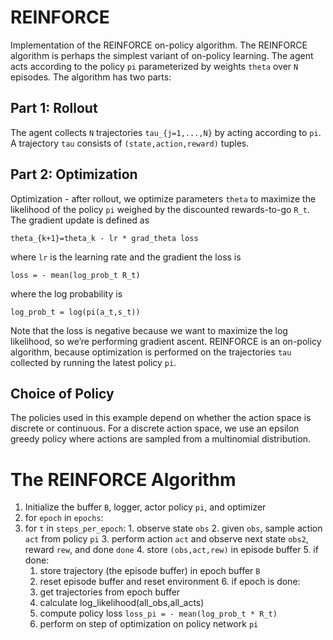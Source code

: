 # REINFORCE
Implementation of the REINFORCE on-policy algorithm. The REINFORCE algorithm is perhaps the simplest variant of on-policy learning. The agent acts according to the policy `pi` parameterized by weights `theta` over `N` episodes. The algorithm has two parts:

## Part 1: Rollout

The agent collects `N` trajectories `tau_{j=1,...,N}` by acting according to `pi`. A trajectory `tau` consists of `(state,action,reward)` tuples.

## Part 2: Optimization

Optimization - after rollout, we optimize parameters `theta` to maximize the likelihood of the policy `pi` weighed by the discounted rewards-to-go `R_t`. The gradient update is defined as

`theta_{k+1}=theta_k - lr * grad_theta loss`

where `lr` is the learning rate and the gradient the loss is

`loss = - mean(log_prob_t R_t)`

where the log probability is

`log_prob_t = log(pi(a_t,s_t))`

Note that the loss is negative because we want to maximize the log likelihood, so we’re performing gradient ascent. REINFORCE is an on-policy algorithm, because optimization is performed on the trajectories `tau` collected by running the latest policy `pi`.

## Choice of Policy

The policies used in this example depend on whether the action space is discrete or continuous. For a discrete action space, we use an epsilon greedy policy where actions are sampled from a multinomial distribution.

# The REINFORCE Algorithm


1. Initialize the buffer `B`, logger, actor policy `pi`, and optimizer
2. for `epoch` in `epochs`:
  1. for `t` in `steps_per_epoch`:
    1. observe state `obs`
    2. given `obs`, sample action `act` from policy `pi`
    3. perform action `act` and observe next state `obs2`, reward `rew`, and done `done`
    4. store `(obs,act,rew)` in episode buffer
    5. if done:
      1. store trajectory (the episode buffer) in epoch buffer `B`
      2. reset episode buffer and reset environment
    6. if epoch is done:
      1. get trajectories from epoch buffer
      2. calculate log_likelihood(all_obs,all_acts)
      3. compute policy loss `loss_pi = - mean(log_prob_t * R_t)`
      4. perform on step of optimization on policy network `pi`
